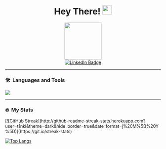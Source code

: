 <div align="center">
  <h1>
    Hey There!
    <img src="https://media.giphy.com/media/hvRJCLFzcasrR4ia7z/giphy.gif" width="30px"/>
  </h1>
  
  <div id="header" align="center">
    <img src="https://media.giphy.com/media/M9gbBd9nbDrOTu1Mqx/giphy.gif" width="120"/>
<!--     <img src="https://media.giphy.com/media/USV0ym3bVWQJJmNu3N/giphy.gif" width="150"/> -->
  </div>
  
  <div id="badges" align="center">
    <a href="https://www.linkedin.com/in/t1nkl/" target="_blank">
      <img src="https://img.shields.io/badge/LinkedIn-blue?style=for-the-badge&logo=linkedin&logoColor=white" alt="LinkedIn Badge"/>
    </a>
  </div>
  <img src="https://komarev.com/ghpvc/?username=t1nkl&style=flat-square&color=blue" alt=""/>
</div>
  
  
---
### 🛠&nbsp;&nbsp;Languages and Tools
<div>
  <p align="left">
    <a href="https://skillicons.dev">
      <img src="https://skillicons.dev/icons?i=php,laravel,postgresql,mysql,mongodb,redis,git,nginx,docker,kubernetes,aws,gitlab,vue,ts" />
    </a>
  </p>
</div>
  
  
  ---
  ### :fire:&nbsp;&nbsp;My Stats
<div>
  [![GitHub Streak](http://github-readme-streak-stats.herokuapp.com?user=t1nkl&theme=dark&hide_border=true&date_format=j%20M%5B%20Y%5D)](https://git.io/streak-stats)
  
  [![Top Langs](https://github-readme-stats.vercel.app/api/top-langs/?username=t1nkl&layout=compact&theme=dark&hide_border=true)](https://github.com/anuraghazra/github-readme-stats)
</div>



<!--
**t1nkl/t1nkl** is a ✨ _special_ ✨ repository because its `README.md` (this file) appears on your GitHub profile.

Here are some ideas to get you started:

- 🔭 I’m currently working on ...
- 🌱 I’m currently learning ...
- 👯 I’m looking to collaborate on ...
- 🤔 I’m looking for help with ...
- 💬 Ask me about ...
- 📫 How to reach me: ...
- 😄 Pronouns: ...
- ⚡ Fun fact: ...
-->
